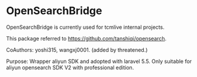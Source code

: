 # OpenSearchBridge


OpenSearchBridge is currently used for tcmlive internal projects.

This package referred to https://github.com/tanshiqi/opensearch.

CoAuthors: 
    yoshi315, wangxj0001. 
    (added by threatened.)

Purpose:
    Wrapper aliyun SDK and adopted with laravel 5.5.
    Only suitable for aliyun opensearch SDK V2 with professional edition.
    